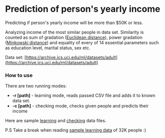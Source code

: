# Prediction of person's yearly income

Predicting if person's yearly income will be more than $50K or less.

Analyzing income of the most similar people in data set. Similarity is counted as sum of gradation ([Euclidean distance](https://en.wikipedia.org/wiki/Euclidean_distance)), power gradation ([Minkowski distance](https://en.wikipedia.org/wiki/Minkowski_distance)) and equality of every 
of 14 essential parameters such as education level, marital status, sex etc.

Data set: [https://archive.ics.uci.edu/ml/datasets/adult](https://archive.ics.uci.edu/ml/datasets/adult)

### How to use
There are two running modes:
* **-r [path]** - learning mode, reads passed CSV file and adds it to known data set.
* **-c [path]** - checking mode, checks given people and predicts their income

Here are sample [learning](https://github.com/olebokolo/50K/blob/master/src/main/resources/learn.data.csv) and [checking](https://github.com/olebokolo/50K/blob/master/src/main/resources/check.data.csv) data files.

P.S Take a break when reading [sample learning data](https://github.com/olebokolo/50K/blob/master/src/main/resources/learn.data.csv) of 32K people :)
